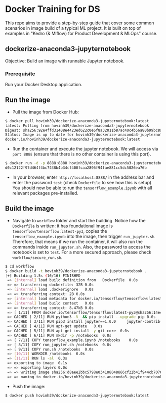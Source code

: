 # Docker Training for DS

This repo aims to provide a step-by-step guide that cover some common scenarios in image build of a typical ML project. It is built on top of examples in "Kedro (& Mlflow) for Product Development & MLOps" course. 

## dockerize-anaconda3-jupyternotebook

Objective: Build an image with runnable Jupyter notebook.

### Prerequisite

Run your Docker Desktop application.

## Run the image
- Pull the image from Docker Hub:
```bash
$ docker pull hovinh39/dockerize-anaconda3-jupyternotebook:latest
latest: Pulling from hovinh39/dockerize-anaconda3-jupyternotebook
Digest: sha256:92e4ffd31408e4423ed622c0e6f8a32011b87ac40c4b56a80b99bc8adb519d78
Status: Image is up to date for hovinh39/dockerize-anaconda3-jupyternotebook:latest
docker.io/hovinh39/dockerize-anaconda3-jupyternotebook:latest
```

- Run the container and execute the jupyter notebook. We will access via `port 8888` (ensure that there is no other container is using this port). 
```bash
$ docker run -d -p 8888:8888 hovinh39/dockerize-anaconda3-jupyternotebook
d0c12122f97d464f4bc7438b4b34cf400fcaa2896f94fae881cc5dc5026ea76b
```

- In your browser, enter `http://localhost:8888/` in the address bar and enter the password `test` (check `Dockerfile` to see how this is setup). You should now be able to run the `tensorflow_example.ipynb` with all relevant packages pre-installed.

## Build the image

- Navigate to `workflow` folder and start the building. Notice how the `Dockerfile` is written: it has foundational image is `tensorflow/tensorflow:latest-py3`, copies the `tensorflow_example.ipynb` into the image, then trigger `run_jupyter.sh`. Therefore, that means if we run the container, it will also run the commands inside `run_jupyter.sh`. Also, the password to access the notebook is set to `test`. For a more secured approach, please check `workflow/secure_run.sh`.
```bash
$ cd workflow
$ docker build -t hovinh39/dockerize-anaconda3-jupyternotebook .
[+] Building 1.5s (16/16) FINISHED
 => [internal] load build definition from   Dockerfile  0.0s
 => => transferring dockerfile: 32B 0.0s 
 => [internal] load .dockerignore   0.0s 
 => => transferring context: 2B 0.0s 
 => [internal] load metadata for docker.io/tensorflow/tensorflow:latest-py3 0.9s 
 => [internal] load build context   0.0s
 => => transferring context: 8.47kB 0.0s 
 => [ 1/11] FROM docker.io/tensorflow/tensorflow:latest-py3@sha256:14ec674cefd622aa9d45f07485500da254acaf8adfef80bd0f279db03c735689 0.0s 
 => CACHED [ 2/11] RUN python3 -V  && pip install --upgrade pip 0.0s 
 => CACHED [ 3/11] RUN pip3 install jupyter==1.0.0     jupyter-contrib-nbextensions==0.5.1     jupyter-nbextensions-configurator==0.4.1     jupyternotify==0.1.15   0.0s 
 => CACHED [ 4/11] RUN apt-get update   0.0s 
 => CACHED [ 5/11] RUN apt-get install -y git-core  0.0s 
 => CACHED [ 6/11] RUN mkdir -p /notebooks  0.0s 
 => [ 7/11] COPY tensorflow_example.ipynb /notebooks    0.0s 
 => [ 8/11] COPY run_jupyter.sh /notebooks  0.0s
 => [ 9/11] COPY run.sh /notebooks  0.0s 
 => [10/11] WORKDIR /notebooks  0.0s 
 => [11/11] RUN ls -al  0.3s
 => exporting to image  0.1s 
 => => exporting layers 0.0s 
 => => writing image sha256:d8aee2bbc5798e034108048866cf22b41f944cb70706dcef39ce2252613f17da    0.0s 
 => => naming to docker.io/hovinh39/dockerize-anaconda3-jupyternotebook 
```
- Push the image:
```bash
$ docker push hovinh39/dockerize-anaconda3-jupyternotebook:latest
```
